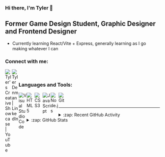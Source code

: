 ### Hi there, I'm Tyler 👋 

## Former Game Design Student, Graphic Designer and Frontend Designer

- Currently learning React/Vite + Express, generally learning as I go making whatever I can

### Connect with me:

[<img align="left" alt="Tyler's Creative Showcase | YouTube" width="22px" src="https://cdn.simpleicons.org/youtube/000000/ffffff" />][youtube]
[<img align="left" alt="Tyler Denman | LinkedIn" width="22px" src="https://cdn.simpleicons.org/linkedin/000000/ffffff" />][linkedin]

<br />

### Languages and Tools:

<img align="left" alt="Visual Studio Code" width="26px" src="https://cdn.simpleicons.org/visualstudiocode/000000/ffffff" />
<img align="left" alt="HTML5" width="26px" src="https://cdn.simpleicons.org/html5/000000/ffffff" />
<img align="left" alt="CSS3" width="26px" src="https://cdn.simpleicons.org/css3/000000/ffffff" />
<img align="left" alt="JavaScript" width="26px" src="https://cdn.simpleicons.org/javascript/000000/ffffff" />
<img align="left" alt="Node.js" width="26px" src="https://cdn.simpleicons.org/node.js/000000/ffffff" />
<img align="left" alt="Git" width="26px" src="https://cdn.simpleicons.org/git/000000/ffffff" />

<br />
<br />

---

<details>
  <summary>:zap: Recent GitHub Activity</summary>
  
<!--START_SECTION:activity-->
1. 🚀 Published release [v0.1.1](https://github.com/tylerguy/color-utils/releases/tag/v0.1.1) in [tylerguy/color-utils](https://github.com/tylerguy/color-utils)
2. 🚀 Published release [v0.1.1](https://github.com/tylerguy/color-utils/releases/tag/v0.1.1) in [tylerguy/color-utils](https://github.com/tylerguy/color-utils)
3. 🚀 Published release [v0.1](https://github.com/tylerguy/color-utils/releases/tag/v0.1) in [tylerguy/color-utils](https://github.com/tylerguy/color-utils)
4. 🚀 Published release [v0.1](https://github.com/tylerguy/color-utils/releases/tag/v0.1) in [tylerguy/color-utils](https://github.com/tylerguy/color-utils)
5. 🚀 Published release [v0.1](https://github.com/tylerguy/color-utils/releases/tag/v0.1) in [tylerguy/color-utils](https://github.com/tylerguy/color-utils)
<!--END_SECTION:activity-->

</details>

<details>
  <summary>:zap: GitHub Stats</summary>
  <p align="center"><img src="/github-metrics.svg" alt="Metrics" width="400"></p>
  
</details>

[website]: https://tylerguy.github.io/Tyler.dev/
[youtube]: https://www.youtube.com/channel/UCa-jxtlaLU6Jb21kDy2nhxw
[linkedin]: https://linkedin.com/in/tyler-denman-23b412198/
